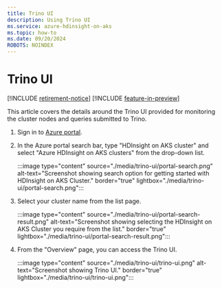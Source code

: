 ```yaml
---
title: Trino UI
description: Using Trino UI
ms.service: azure-hdinsight-on-aks
ms.topic: how-to
ms.date: 09/20/2024
ROBOTS: NOINDEX
---
```


# Trino UI

[!INCLUDE [retirement-notice](../includes/retirement-notice.md)]
[!INCLUDE [feature-in-preview](../includes/feature-in-preview.md)]


This article covers the details around the Trino UI provided for monitoring the cluster nodes and queries submitted to Trino.


1. Sign in to [Azure portal](https://portal.azure.com).
  
1. In the Azure portal search bar, type "HDInsight on AKS cluster" and select "Azure HDInsight on AKS clusters" from the drop-down list.
  
   :::image type="content" source="./media/trino-ui/portal-search.png" alt-text="Screenshot showing search option for getting started with HDInsight on AKS Cluster." border="true" lightbox="./media/trino-ui/portal-search.png":::
  
1. Select your cluster name from the list page.
  
   :::image type="content" source="./media/trino-ui/portal-search-result.png" alt-text="Screenshot showing selecting the HDInsight on AKS Cluster you require from the list." border="true" lightbox="./media/trino-ui/portal-search-result.png":::
   
1. From the "Overview" page, you can access the Trino UI.
    
    :::image type="content" source="./media/trino-ui/trino-ui.png" alt-text="Screenshot showing Trino UI." border="true" lightbox="./media/trino-ui/trino-ui.png":::
